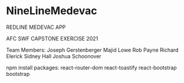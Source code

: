 # NineLineMedevac

REDLINE MEDEVAC APP

AFC SWF CAPSTONE EXERCISE 2021


Team Members:   Joseph Gerstenberger
                Majid Lowe
                Rob Payne
                Richard Elerick
                Sidney Hall
                Joshua Schoonover

npm install packages:
                    react-router-dom
                    react-toastify
                    react-bootstrap
                    bootstrap